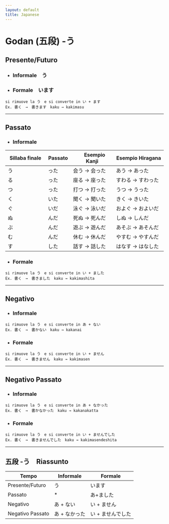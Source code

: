 ```yaml
---
layout: default
title: Japanese
---
```


# Godan (五段)  -う

## Presente/Futuro

- ### Informale　う

- ### Formale　います

```text
si rimuove la う　e si converte in い + ます
Ex. 書く　→　書きます　kaku → kakimasu
```

---

## Passato

- ### Informale

| Sillaba finale | Passato | 　Esempio Kanji | Esempio Hiragana |
|----------------|---------|----------------|------------------|
| う              | った      | 会う -> 会った      | あう -> あった        |
| る              | った      | 座る -> 座った      | すわる -> すわった      |
| つ              | った      | 打つ -> 打った      | うつ -> うった        |
| く　　　　　　        | いた　　    | 聞く -> 聞いた　     | きく -> きいた　　      |
| ぐ　　　　　         | いだ　　    | 泳ぐ -> 泳いだ　     | およぐ -> およいだ　     |
| ぬ　　　　          | んだ　　    | 死ぬ -> 死んだ　     | しぬ -> しんだ　　      |
| ぶ　　　　　         | んだ　　    | 遊ぶ -> 遊んだ　     | あそぶ -> あそんだ　     |
| む　　　　　         | んだ　　    | 休む -> 休んだ　     | やすむ -> やすんだ　     |
| す　　　　　         | した　　    | 話す -> 話した　     | はなす -> はなした　     |

- ### Formale

```text
si rimuove la う　e si converte in い + ました
Ex. 書く　→　書きました　kaku → kakimashita
```

---

## Negativo

- ### Informale

```text
si rimuove la う　e si converte in あ + ない
Ex. 書く　→　書かない　kaku → kakanai
```

- ### Formale

```text
si rimuove la う　e si converte in い + ません
Ex. 書く　→　書きません　kaku → kakimasen
```

---

## Negativo Passato

- ### Informale

```text
si rimuove la う　e si converte in あ + なかった
Ex. 書く　→　書かなかった　kaku → kakanakatta
```

- ### Formale

```text
si rimuove la う　e si converte in い + ませんでした
Ex. 書く　→　書きませんでした　kaku → kakimasendeshita
```

---

## 五段 -う　Riassunto

| Tempo            | Informale | Formale    |
|------------------|-----------|------------|
| Presente/Futuro  | う         | います        |
| Passato          | *         | あ+ました      |
| Negativo         | あ + ない    | い + ません    |
| Negativo Passato | あ + なかった  | い + ませんでした |